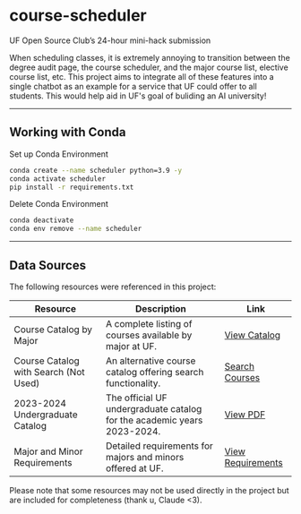 # course-scheduler
UF Open Source Club’s 24-hour mini-hack submission


When scheduling classes, it is extremely annoying to transition between
the degree audit page, the course scheduler, and the major course list,
elective course list, etc. This project aims to integrate all of these
features into a single chatbot as an example for a service that UF could
offer to all students. This would help aid in UF's goal of buliding an
AI university!

---

## Working with Conda

Set up Conda Environment

```sh
conda create --name scheduler python=3.9 -y
conda activate scheduler
pip install -r requirements.txt
```

Delete Conda Environment

```sh
conda deactivate
conda env remove --name scheduler
```

---

## Data Sources

The following resources were referenced in this project:

| Resource | Description | Link |
|----------|-------------|------|
| Course Catalog by Major | A complete listing of courses available by major at UF. | [View Catalog](https://catalog.ufl.edu/UGRD/courses/) |
| Course Catalog with Search (Not Used) | An alternative course catalog offering search functionality. | [Search Courses](https://catalog.ufl.edu/course-search/) |
| 2023-2024 Undergraduate Catalog | The official UF undergraduate catalog for the academic years 2023-2024. | [View PDF](https://catalog.ufl.edu/pdf/2023-2024%20Undergraduate%20Catalog%20UF.pdf) |
| Major and Minor Requirements | Detailed requirements for majors and minors offered at UF. | [View Requirements](https://catalog.ufl.edu/UGRD/programs/) |

Please note that some resources may not be used directly in the project but are included for completeness (thank u, Claude <3).
